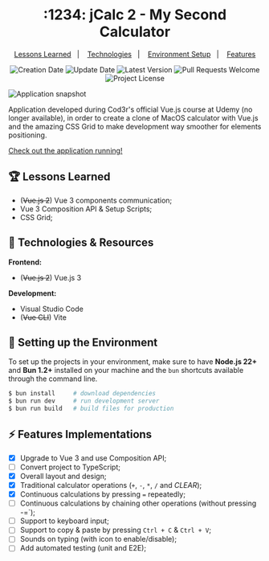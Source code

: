 <h1 align="center">
  :1234: jCalc 2 - My Second Calculator
</h1>

<p align="center">
  <a href="#trophy-lessons-learned">Lessons Learned</a>&nbsp;&nbsp;&nbsp;|&nbsp;&nbsp;&nbsp;
  <a href="#rocket-technologies--resources">Technologies</a>&nbsp;&nbsp;&nbsp;|&nbsp;&nbsp;&nbsp;
  <a href="#hammer-setting-up-the-environment">Environment Setup</a>&nbsp;&nbsp;&nbsp;|&nbsp;&nbsp;&nbsp;
  <a href="#zap-features-implementations">Features</a>
</p>

<p align="center">
  <img src="https://img.shields.io/static/v1?labelColor=000000&color=426b7c&label=created%20at&message=april%202020" alt="Creation Date" />

  <img src="https://img.shields.io/github/last-commit/juliolmuller/jcalc-2?label=updated%20at&labelColor=000000&color=426b7c" alt="Update Date" />

  <img src="https://img.shields.io/github/v/tag/juliolmuller/jcalc-2?label=latest%20version&labelColor=000000&color=426b7c" alt="Latest Version" />

  <img src="https://img.shields.io/static/v1?labelColor=000000&color=426b7c&label=PRs&message=welcome" alt="Pull Requests Welcome" />

  <img src="https://img.shields.io/github/license/juliolmuller/jcalc-2?labelColor=000000&color=426b7c" alt="Project License" />
</p>

![Application snapshot](https://github.com/user-attachments/assets/77ae5a29-d792-48b7-acd1-616c3c533a03)

Application developed during Cod3r's official Vue.js course at Udemy (no longer available), in order to create a clone of MacOS calculator with Vue.js and the amazing CSS Grid to make development way smoother for elements positioning.

[Check out the application running!](https://jcalc2.vercel.app/)

## :trophy: Lessons Learned

- (~~Vue.js 2~~) Vue 3 components communication;
- Vue 3 Composition API & Setup Scripts;
- CSS Grid;

## :rocket: Technologies & Resources

**Frontend:**

- (~~Vue.js 2~~) Vue.js 3

**Development:**

- Visual Studio Code
- (~~Vue CLI~~) Vite

## :hammer: Setting up the Environment

To set up the projects in your environment, make sure to have **Node.js 22+** and **Bun 1.2+** installed on your machine and the `bun` shortcuts available through the command line.

```bash
$ bun install     # download dependencies
$ bun run dev     # run development server
$ bun run build   # build files for production
```

## :zap: Features Implementations

- [x] Upgrade to Vue 3 and use Composition API;
- [ ] Convert project to TypeScript;
- [x] Overall layout and design;
- [x] Traditional calculator operations (`+`, `-`, `*`, `/` and _CLEAR_);
- [x] Continuous calculations by pressing `=` repeatedly;
- [ ] Continuous calculations by chaining other operations (without pressing -=`);
- [ ] Support to keyboard input;
- [ ] Support to copy & paste by pressing `Ctrl + C` & `Ctrl + V`;
- [ ] Sounds on typing (with icon to enable/disable);
- [ ] Add automated testing (unit and E2E);
